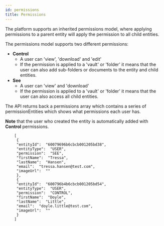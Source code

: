 ```yaml
---
id: permissions
title: Permissions
---
```


The platform supports an inherited permissions model, where applying permissions to a parent entity will apply the permission to all child entities.

The permissions model supports two different permissions:

- **Control**
  - A user can 'view', 'download' and 'edit'
  - If the permission is applied to a 'vault' or 'folder' it means that the user can also add sub-folders or documents to the entity and child entities.
- **See**
  - A user can 'view' and 'download'
  - If the permission is applied to a 'vault' or 'folder' it means that the user can also access all child entities.

The API returns back a permissions array which contains a series of permissionEntities which shows what permissions each user has.

**Note** that the user who created the entity is automatically added with **Control** permissions.

```
    [
     {
     "entityId":  "60079696b6cbcb001205bd38",
     "entityType":  "USER",
     "permission":  "SEE",
     "firstName":  "Tressa",
     "lastName":  "Hansen",
     "email":  "tressa.hansen@test.com",
     "imageUrl":  ""
     },
     {
     "entityId":  "600796b4b6cbcb001205bd54",
     "entityType":  "USER",
     "permission":  "CONTROL",
     "firstName":  "Doyle",
     "lastName":  "Little",
     "email":  "doyle.little@test.com",
     "imageUrl":  ""
     }
    ]
```
